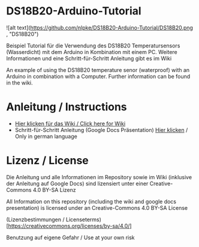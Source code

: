 # DS18B20-Arduino-Tutorial

![alt text](https://github.com/nlpke/DS18B20-Arduino-Tutorial/DS18B20.png , "DS18B20")

Beispiel Tutorial für die Verwendung des DS18B20 Temperatursensors (Wasserdicht) mit dem Arduino in Kombination mit einem PC.
Weitere Informationen und eine Schritt-für-Schritt Anleitung gibt es im Wiki

An example of using the DS18B20 temperature senor (waterproof) with an Arduino in combination with a Computer.
Further information can be found in the wiki.

# Anleitung  / Instructions
* [Hier klicken für das Wiki / Click here for Wiki](https://github.com/nlpke/DS18B20-Arduino-Tutorial/wiki)
* Schritt-für-Schritt Anleitung (Google Docs Präsentation) [Hier klicken](https://goo.gl/B4Zcwf) / Only in german language

# Lizenz / License
Die Anleitung und alle Informationen im Repository sowie im Wiki (inklusive der Anleitung auf Google Docs) sind lizensiert unter einer
Creative-Commons 4.0 BY-SA Lizenz

All Information on this repository (including the wiki and google docs presentation) is licensed under an Creative-Commons 4.0 BY-SA License

(Lizenzbestimmungen / Licenseterms)[https://creativecommons.org/licenses/by-sa/4.0/]

Benutzung auf eigene Gefahr / Use at your own risk

